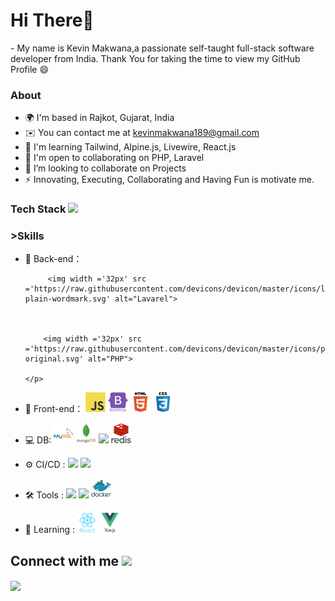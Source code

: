 Hi There👋
=============

\- My name is Kevin Makwana,a passionate self-taught full-stack software developer from India. Thank You for taking the time to view my GitHub Profile :smile:

### About

* 🌍  I'm based in Rajkot, Gujarat, India
* ✉️  You can contact me at [kevinmakwana189@gmail.com](mailto:kevinmakwana189@gmail.com)
* 🧠  I'm learning Tailwind, Alpine.js, Livewire, React.js
* 🤝  I'm open to collaborating on PHP, Laravel
* 👯 I’m looking to collaborate on Projects
* ⚡  Innovating, Executing, Collaborating and Having Fun is motivate me.

### Tech Stack <img src = "https://github.githubassets.com/images/icons/emoji/unicode/1f6e0.png" width = 32px>

### >Skills

<ul>
  <li>
    <p>
      🔭
      Back-end：
        
         <img width ='32px' src ='https://raw.githubusercontent.com/devicons/devicon/master/icons/laravel/laravel-plain-wordmark.svg' alt="Lavarel"> 
       
        
     
        <img width ='32px' src ='https://raw.githubusercontent.com/devicons/devicon/master/icons/php/php-original.svg' alt="PHP"> 
     
    </p>
  </li>
  
  <li>
    <p>
      🔭
      Front-end：  
      <img width ='32px' src ='https://raw.githubusercontent.com/devicons/devicon/master/icons/javascript/javascript-original.svg'> 
      <img width ='32px' src ='https://raw.githubusercontent.com/devicons/devicon/master/icons/bootstrap/bootstrap-plain-wordmark.svg'>
      <img width ='32px' src ='https://raw.githubusercontent.com/devicons/devicon/master/icons/html5/html5-original-wordmark.svg'>
      <img width ='32px' src ='https://raw.githubusercontent.com/devicons/devicon/master/icons/css3/css3-original-wordmark.svg'>
    </p>
  </li>

  <li>
    <p>
      <g-emoji class="g-emoji" alias="computer" fallback-src="https://github.githubassets.com/images/icons/emoji/unicode/1f4bb.png">💻</g-emoji> 
      DB: 
      <img width ='32px' src ='https://raw.githubusercontent.com/devicons/devicon/master/icons/mysql/mysql-original-wordmark.svg'>
      <img width ='32px' src ='https://raw.githubusercontent.com/devicons/devicon/master/icons/mongodb/mongodb-original-wordmark.svg'>
      <img width ='32px' src ='https://www.vectorlogo.zone/logos/graphql/graphql-icon.svg'>
      <img width ='32px' src ='https://raw.githubusercontent.com/devicons/devicon/master/icons/redis/redis-original-wordmark.svg'>
    </p>
  </li>

  <li>
    <p>
      <g-emoji class="g-emoji" alias="gear" fallback-src="https://github.githubassets.com/images/icons/emoji/unicode/2699.png">⚙️</g-emoji> 
      CI/CD : 
      <img width ='32px' src ='https://www.vectorlogo.zone/logos/git-scm/git-scm-icon.svg'> 
      <img width ='32px' src ='https://www.vectorlogo.zone/logos/circleci/circleci-icon.svg'>
    </p>
  </li>

  <li>
    <p>
      <g-emoji class="g-emoji" alias="hammer_and_wrench" fallback-src="https://github.githubassets.com/images/icons/emoji/unicode/1f6e0.png">🛠️</g-emoji>
      Tools : 
      <img width ='32px' src ='https://cdn.jsdelivr.net/gh/devicons/devicon/icons/vscode/vscode-original.svg'>
      <img width ='32px' src ='https://www.vectorlogo.zone/logos/getpostman/getpostman-icon.svg'>
      <img width ='32px' src ='https://raw.githubusercontent.com/devicons/devicon/master/icons/docker/docker-original-wordmark.svg'>
    </p>
  </li>

  <li>
    <p>
      <g-emoji class="g-emoji" alias="seedling" fallback-src="https://github.githubassets.com/images/icons/emoji/unicode/1f331.png">🌱</g-emoji> 
      Learning : 
      <img width ='32px' src ='https://raw.githubusercontent.com/devicons/devicon/master/icons/react/react-original-wordmark.svg'> 
      <img width ='32px' src ='https://raw.githubusercontent.com/devicons/devicon/master/icons/vuejs/vuejs-original-wordmark.svg'>
    </p>
  </li>
</ul>

<h2> Connect with me <img src='https://raw.githubusercontent.com/ShahriarShafin/ShahriarShafin/main/Assets/handshake.gif' width="100px"> </h2>
<a href = 'https://www.linkedin.com/in/kevin-makwana-986b03a8/'> 
  <img width = '32px' align= 'center' src="https://raw.githubusercontent.com/rahulbanerjee26/githubAboutMeGenerator/main/icons/linked-in-alt.svg"/>
</a>
